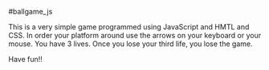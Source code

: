 #ballgame_js

This is a very simple game programmed using JavaScript and HMTL and CSS. In order your platform around use the arrows on your keyboard or your mouse. You have 3 lives. Once you lose your third life, you lose the game.

Have fun!!
